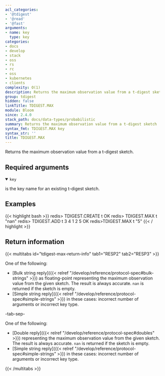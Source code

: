 ```yaml
---
acl_categories:
- '@tdigest'
- '@read'
- '@fast'
arguments:
- name: key
  type: key
categories:
- docs
- develop
- stack
- oss
- rs
- rc
- oss
- kubernetes
- clients
complexity: O(1)
description: Returns the maximum observation value from a t-digest sketch
group: tdigest
hidden: false
linkTitle: TDIGEST.MAX
module: Bloom
since: 2.4.0
stack_path: docs/data-types/probabilistic
summary: Returns the maximum observation value from a t-digest sketch
syntax_fmt: TDIGEST.MAX key
syntax_str: ''
title: TDIGEST.MAX
---
```

Returns the maximum observation value from a t-digest sketch.

## Required arguments

<details open><summary><code>key</code></summary>

is the key name for an existing t-digest sketch.
</details>

## Examples

{{< highlight bash >}}
redis> TDIGEST.CREATE t
OK
redis> TDIGEST.MAX t
"nan"
redis> TDIGEST.ADD t 3 4 1 2 5
OK
redis>TDIGEST.MAX t
"5"
{{< / highlight >}}

## Return information

{{< multitabs id="tdigest-max-return-info" 
    tab1="RESP2" 
    tab2="RESP3" >}}

One of the following:

* [Bulk string reply]({{< relref "/develop/reference/protocol-spec#bulk-strings" >}}) as floating-point representing the maximum observation value from the given sketch. The result is always accurate. `nan` is returned if the sketch is empty.
* [Simple string reply]({{< relref "/develop/reference/protocol-spec#simple-strings" >}}) in these cases: incorrect number of arguments or incorrect key type.

-tab-sep-

One of the following:

* [Double reply]({{< relref "/develop/reference/protocol-spec#doubles" >}}) representing the maximum observation value from the given sketch. The result is always accurate. `nan` is returned if the sketch is empty.
* [Simple string reply]({{< relref "/develop/reference/protocol-spec#simple-strings" >}}) in these cases: incorrect number of arguments or incorrect key type.

{{< /multitabs >}}